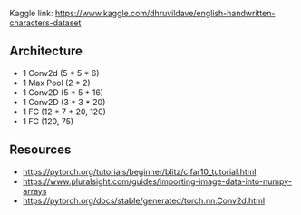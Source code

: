 Kaggle link: https://www.kaggle.com/dhruvildave/english-handwritten-characters-dataset

## Architecture
- 1 Conv2d (5 * 5 * 6)
- 1 Max Pool (2 * 2)
- 1 Conv2D (5 * 5 * 16)
- 1 Conv2D (3 * 3 * 20)
- 1  FC (12 * 7 * 20, 120)
- 1 FC (120, 75)

## Resources
- https://pytorch.org/tutorials/beginner/blitz/cifar10_tutorial.html
- https://www.pluralsight.com/guides/importing-image-data-into-numpy-arrays
- https://pytorch.org/docs/stable/generated/torch.nn.Conv2d.html
